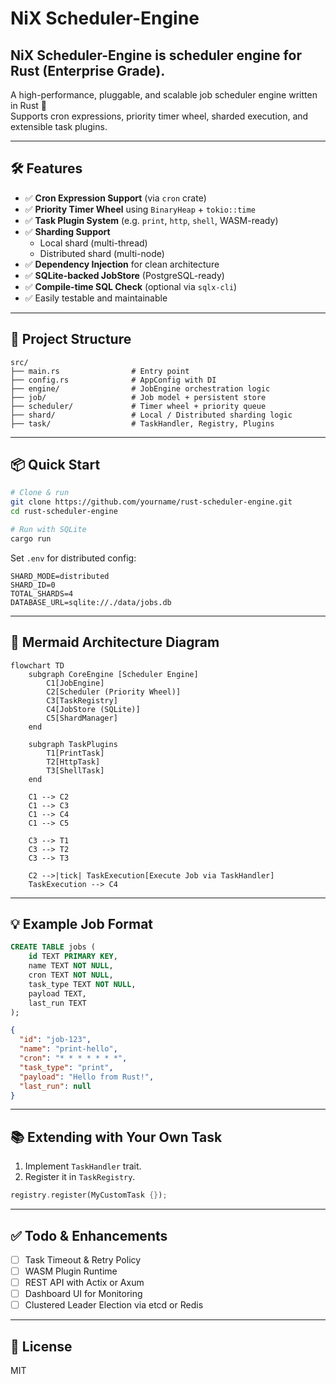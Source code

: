 # NiX Scheduler-Engine
## NiX Scheduler-Engine is scheduler engine for Rust (Enterprise Grade).

A high-performance, pluggable, and scalable job scheduler engine written in Rust 🚀  
Supports cron expressions, priority timer wheel, sharded execution, and extensible task plugins.

---

## 🛠 Features

- ✅ **Cron Expression Support** (via `cron` crate)
- ✅ **Priority Timer Wheel** using `BinaryHeap` + `tokio::time`
- ✅ **Task Plugin System** (e.g. `print`, `http`, `shell`, WASM-ready)
- ✅ **Sharding Support**
    - Local shard (multi-thread)
    - Distributed shard (multi-node)
- ✅ **Dependency Injection** for clean architecture
- ✅ **SQLite-backed JobStore** (PostgreSQL-ready)
- ✅ **Compile-time SQL Check** (optional via `sqlx-cli`)
- ✅ Easily testable and maintainable

---

## 🧱 Project Structure

```text
src/
├── main.rs                # Entry point
├── config.rs              # AppConfig with DI
├── engine/                # JobEngine orchestration logic
├── job/                   # Job model + persistent store
├── scheduler/             # Timer wheel + priority queue
├── shard/                 # Local / Distributed sharding logic
├── task/                  # TaskHandler, Registry, Plugins
```

---

## 📦 Quick Start

```bash
# Clone & run
git clone https://github.com/yourname/rust-scheduler-engine.git
cd rust-scheduler-engine

# Run with SQLite
cargo run
```

Set `.env` for distributed config:

```env
SHARD_MODE=distributed
SHARD_ID=0
TOTAL_SHARDS=4
DATABASE_URL=sqlite://./data/jobs.db
```

---

## 📌 Mermaid Architecture Diagram

```mermaid
flowchart TD
    subgraph CoreEngine [Scheduler Engine]
        C1[JobEngine]
        C2[Scheduler (Priority Wheel)]
        C3[TaskRegistry]
        C4[JobStore (SQLite)]
        C5[ShardManager]
    end

    subgraph TaskPlugins
        T1[PrintTask]
        T2[HttpTask]
        T3[ShellTask]
    end

    C1 --> C2
    C1 --> C3
    C1 --> C4
    C1 --> C5

    C3 --> T1
    C3 --> T2
    C3 --> T3

    C2 -->|tick| TaskExecution[Execute Job via TaskHandler]
    TaskExecution --> C4
```

---

## 💡 Example Job Format

```sql
CREATE TABLE jobs (
    id TEXT PRIMARY KEY,
    name TEXT NOT NULL,
    cron TEXT NOT NULL,
    task_type TEXT NOT NULL,
    payload TEXT,
    last_run TEXT
);
```

```json
{
  "id": "job-123",
  "name": "print-hello",
  "cron": "* * * * * * *",
  "task_type": "print",
  "payload": "Hello from Rust!",
  "last_run": null
}
```

---

## 📚 Extending with Your Own Task

1. Implement `TaskHandler` trait.
2. Register it in `TaskRegistry`.

```rust
registry.register(MyCustomTask {});
```

---

## ✅ Todo & Enhancements

- [ ] Task Timeout & Retry Policy
- [ ] WASM Plugin Runtime
- [ ] REST API with Actix or Axum
- [ ] Dashboard UI for Monitoring
- [ ] Clustered Leader Election via etcd or Redis

---

## 📜 License

MIT

